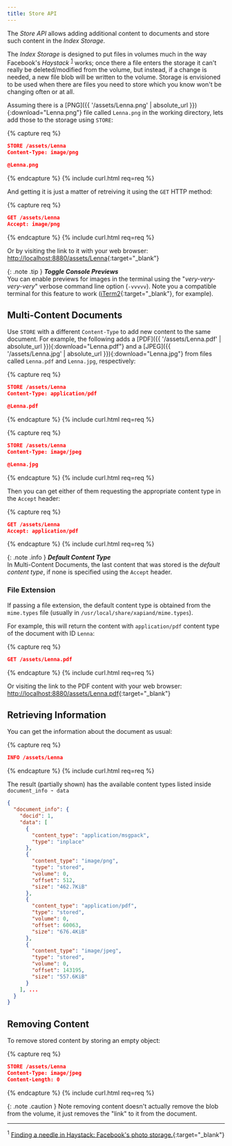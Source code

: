 ```yaml
---
title: Store API
---
```


The _Store API_ allows adding additional content to documents and store such
content in the _Index Storage_.

The _Index Storage_ is designed to put files in volumes much in the way
Facebook's _Haystack_ <sup>[1](#footnote-1)</sup> works; once there a file
enters the storage it can't really be deleted/modified from the volume, but
instead, if a change is needed, a new file blob will be written to the volume.
Storage is envisioned to be used when there are files you need to store which
you know won't be changing often or at all.

Assuming there is a [PNG]({{ '/assets/Lenna.png' | absolute_url }}){:download="Lenna.png"}
file called `Lenna.png` in the working directory, lets add those to the storage
using `STORE`:

{% capture req %}

```json
STORE /assets/Lenna
Content-Type: image/png

@Lenna.png
```
{% endcapture %}
{% include curl.html req=req %}

And getting it is just a matter of retreiving it using the `GET` HTTP method:

{% capture req %}

```json
GET /assets/Lenna
Accept: image/png
```
{% endcapture %}
{% include curl.html req=req %}

Or by visiting the link to it with your web browser:
[http://localhost:8880/assets/Lenna](http://localhost:8880/assets/Lenna){:target="_blank"}

{: .note .tip }
**_Toggle Console Previews_**<br>
You can enable previews for images in the terminal using the "_very-very-very-very_"
verbose command line option (`-vvvvv`). Note you a compatible terminal for this
feature to work ([iTerm2](https://www.iterm2.com){:target="_blank"}, for example).

## Multi-Content Documents

Use `STORE` with a different `Content-Type` to add new content to the same
document. For example, the following adds a [PDF]({{ '/assets/Lenna.pdf' | absolute_url }}){:download="Lenna.pdf"}
and a [JPEG]({{ '/assets/Lenna.jpg' | absolute_url }}){:download="Lenna.jpg"} from
files called `Lenna.pdf` and `Lenna.jpg`, respectively:

{% capture req %}

```json
STORE /assets/Lenna
Content-Type: application/pdf

@Lenna.pdf
```
{% endcapture %}
{% include curl.html req=req %}

{% capture req %}

```json
STORE /assets/Lenna
Content-Type: image/jpeg

@Lenna.jpg
```
{% endcapture %}
{% include curl.html req=req %}

Then you can get either of them requesting the appropriate content type in
the `Accept` header:

{% capture req %}

```json
GET /assets/Lenna
Accept: application/pdf
```
{% endcapture %}
{% include curl.html req=req %}


{: .note .info }
**_Default Content Type_**<br>
In Multi-Content Documents, the last content that was stored is the
_default content type_, if none is specified using the `Accept` header.


### File Extension

If passing a file extension, the default content type is obtained from the
`mime.types` file (usually in `/usr/local/share/xapiand/mime.types`).

For example, this will return the content with `application/pdf` content
type of the document with ID `Lenna`:

{% capture req %}

```json
GET /assets/Lenna.pdf
```
{% endcapture %}
{% include curl.html req=req %}

Or visiting the link to the PDF content with your web browser:
[http://localhost:8880/assets/Lenna.pdf](http://localhost:8880/assets/Lenna.pdf){:target="_blank"}


## Retrieving Information

You can get the information about the document as usual:

{% capture req %}

```json
INFO /assets/Lenna
```
{% endcapture %}
{% include curl.html req=req %}

The result (partially shown) has the available content types listed inside
 `document_info ➛ data`

```json
{
  "document_info": {
    "docid": 1,
    "data": [
      {
        "content_type": "application/msgpack",
        "type": "inplace"
      },
      {
        "content_type": "image/png",
        "type": "stored",
        "volume": 0,
        "offset": 512,
        "size": "462.7KiB"
      },
      {
        "content_type": "application/pdf",
        "type": "stored",
        "volume": 0,
        "offset": 60063,
        "size": "676.4KiB"
      },
      {
        "content_type": "image/jpeg",
        "type": "stored",
        "volume": 0,
        "offset": 143195,
        "size": "557.6KiB"
      }
    ], ...
  }
}
```

## Removing Content

To remove stored content by storing an empty object:

{% capture req %}

```json
STORE /assets/Lenna
Content-Type: image/jpeg
Content-Length: 0
```
{% endcapture %}
{% include curl.html req=req %}

{: .note .caution }
Note removing content doesn't actually remove the blob from the volume, it
just removes the "link" to it from the document.

---

<sup><a id="footnote-1">1</a></sup> [Finding a needle in Haystack: Facebook's photo storage.](https://www.usenix.org/legacy/event/osdi10/tech/full_papers/Beaver.pdf){:target="_blank"}
